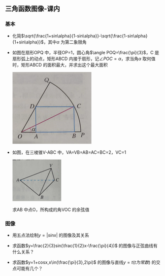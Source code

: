 ## 三角函数图像-课内

### 基本

- 化简$\sqrt{\frac{1+sin\alpha}{1-sin\alpha}}-\sqrt{\frac{1-sin\alpha}{1+sin\alpha}}$，其中$\alpha$ 为第二象限角

- 如图在扇形OPQ 中，半径OP=1，圆心角$\angle POQ=\frac{\pi}{3}$，C 是扇形弧上的动点，矩形ABCD 内接于扇形，记$\angle POC=\alpha$，求当角$\alpha$ 取何值时，矩形ABCD 的面积最大，并求出这个最大面积 

  <img src="image-20231109153046478.png" alt="image-20231109153046478" style="zoom:25%;" />
  
- 如图，在三棱锥V-ABC 中，VA=VB=AB=AC=BC=2，VC=1

    <img src="image-20240302134248189.png" alt="image-20240302134248189" style="zoom:25%;" />

    求AB 中点O，所构成的角VOC 的余弦值

    

### 图像

- 用五点法绘制$y=|sinx|$ 的图像及其关系

- 求函数$y=\frac{2}{3}sin(\frac{1}{2}x-\frac{\pi}{4})$ 的图像与正弦曲线有什么关系？

- 求函数$y=1+cosx,x\in(\frac{\pi}{3},2\pi)$ 的图像与直线$y=t(t 为常数)$ 的交点可能有几个？

    
